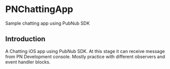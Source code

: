 # PNChattingApp
Sample chatting app using PubNub SDK

Introduction
---
A Chatting iOS app using PubNub SDK. At this stage it can receive message from PN Development console. Mostly practice with different observers and event handler blocks.

